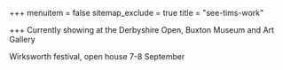+++
menuitem = false
sitemap_exclude = true
title = "see-tims-work"

+++
Currently showing at the Derbyshire Open, Buxton Museum and Art Gallery   [ ](http://tarpeygallery.com/)

Wirksworth festival, open house 7-8 September